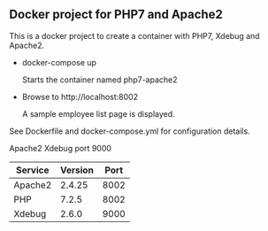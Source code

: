 ## Docker project for PHP7 and Apache2

This is a docker project to create a container with PHP7, Xdebug and Apache2. 

* docker-compose up

    Starts the container named php7-apache2

* Browse to http://localhost:8002

    A sample employee list page is displayed.

See Dockerfile and docker-compose.yml for configuration details.


Apache2 
Xdebug port 9000

Service | Version | Port
--- | --- | ---
Apache2 | 2.4.25 | 8002 | 
PHP | 7.2.5 | 8002 | 
Xdebug | 2.6.0 | 9000 |